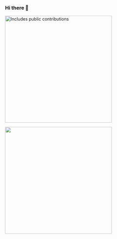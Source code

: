 ### Hi there 👋

<!--
**simonmazzaroth/simonmazzaroth** is a ✨ _special_ ✨ repository because its `README.md` (this file) appears on your GitHub profile.

Here are some ideas to get you started:

- 🔭 I’m currently working on ...
- 🌱 I’m currently learning ...
- 👯 I’m looking to collaborate on ...
- 🤔 I’m looking for help with ...
- 💬 Ask me about ...
- 📫 How to reach me: ...
- 😄 Pronouns: ...
- ⚡ Fun fact: ...
-->
<p>
    <a href="https://vaunt.dev">
        <img src="https://api.vaunt.dev/v1/github/entities/simonmazzaroth/contributions?format=svg" width="350" title="Includes public contributions"/>
    </a>
</p>
<p>
  <img src="https://api.vaunt.dev/v1/github/entities/simonmazzaroth/achievements?format=svg&limit=3" width="350" />
</p>

